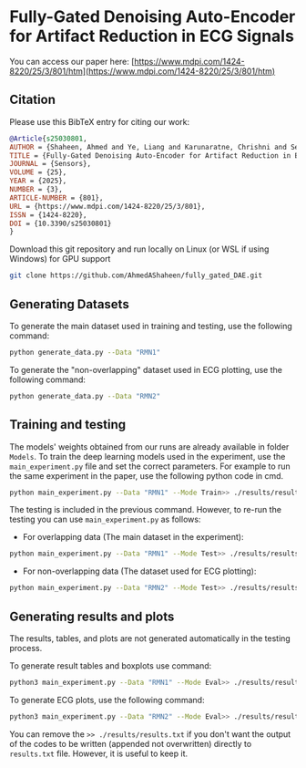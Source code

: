 # Fully-Gated Denoising Auto-Encoder for Artifact Reduction in ECG Signals

You can access our paper here: [https://www.mdpi.com/1424-8220/25/3/801/htm](https://www.mdpi.com/1424-8220/25/3/801/htm)


## Citation
Please use this BibTeX entry for citing our work:

```bibtex
@Article{s25030801,
AUTHOR = {Shaheen, Ahmed and Ye, Liang and Karunaratne, Chrishni and Seppänen, Tapio},
TITLE = {Fully-Gated Denoising Auto-Encoder for Artifact Reduction in ECG Signals},
JOURNAL = {Sensors},
VOLUME = {25},
YEAR = {2025},
NUMBER = {3},
ARTICLE-NUMBER = {801},
URL = {https://www.mdpi.com/1424-8220/25/3/801},
ISSN = {1424-8220},
DOI = {10.3390/s25030801}
}
```

Download this git repository and run locally on Linux (or WSL if using Windows) for GPU support
```bash
git clone https://github.com/AhmedAShaheen/fully_gated_DAE.git
```


## Generating Datasets
To generate the main dataset used in training and testing, use the following command:  
```bash
python generate_data.py --Data "RMN1"
```

To generate the "non-overlapping" dataset used in ECG plotting, use the following command:
```bash
python generate_data.py --Data "RMN2"
```


## Training and testing
The models' weights obtained from our runs are already available in folder `Models`. 
To train the deep learning models used in the experiment, use the `main_experiment.py` file and set the correct parameters. For example to run the same experiment in the paper, use the following python code in cmd.
```bash
python main_experiment.py --Data "RMN1" --Mode Train>> ./results/results.txt
```

The testing is included in the previous command. However, to re-run the testing you can use `main_experiment.py` as follows: 
- For overlapping data (The main dataset in the experiment):
```bash
python main_experiment.py --Data "RMN1" --Mode Test>> ./results/results.txt
```
- For non-overlapping data (The dataset used for ECG plotting):
```bash
python main_experiment.py --Data "RMN2" --Mode Test>> ./results/results.txt
```


## Generating results and plots
The results, tables, and plots are not generated automatically in the testing process.

To generate result tables and boxplots use command: 
```bash
python3 main_experiment.py --Data "RMN1" --Mode Eval>> ./results/results.txt
```

To generate ECG plots, use the following command:
```bash
python3 main_experiment.py --Data "RMN2" --Mode Eval>> ./results/results.txt
```

You can remove the `>> ./results/results.txt` if you don't want the output of the codes to be written (appended not overwritten) directly to `results.txt` file. However, it is useful to keep it.